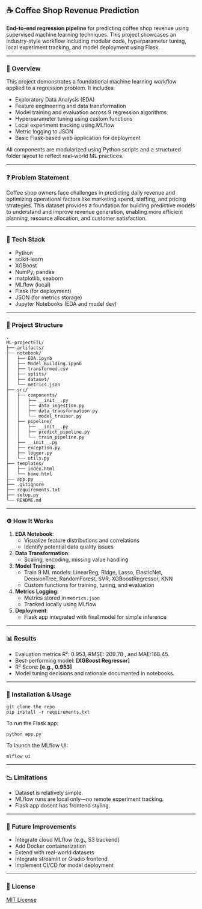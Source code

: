 ## ☕ Coffee Shop Revenue Prediction
**End-to-end regression pipeline** for predicting coffee shop revenue using supervised machine learning techniques. This project showcases an industry-style workflow including modular code, hyperparameter tuning, local experiment tracking, and model deployment using Flask.

---

### 📖 Overview
This project demonstrates a foundational machine learning workflow applied to a regression problem. It includes:

- Exploratory Data Analysis (EDA)
- Feature engineering and data transformation
- Model training and evaluation across 9 regression algorithms
- Hyperparameter tuning using custom functions
- Local experiment tracking using MLflow
- Metric logging to JSON
- Basic Flask-based web application for deployment

All components are modularized using Python scripts and a structured folder layout to reflect real-world ML practices.

---

### ❓ Problem Statement
Coffee shop owners face challenges in predicting daily revenue and optimizing operational factors like marketing spend, staffing, and pricing strategies. This dataset provides a foundation for building predictive models to understand and improve revenue generation, enabling more efficient planning, resource allocation, and customer satisfaction.  

---

### 🧰 Tech Stack
- Python
- scikit-learn
- XGBoost
- NumPy, pandas
- matplotlib, seaborn
- MLflow (local)
- Flask (for deployment)
- JSON (for metrics storage)
- Jupyter Notebooks (EDA and model dev)

---

### 📂 Project Structure

```
.
ML-projectETL/
├── artifacts/
├── notebook/
│   ├── EDA.ipynb
│   ├── Model_Building.ipynb
│   ├── transformed.csv
│   ├── splits/
│   ├── dataset/
│   └── metrics.json
├── src/
│   ├── components/
│   │   ├── __init__.py
│   │   ├── data_ingestion.py
│   │   ├── data_transformation.py
│   │   └── model_trainer.py
│   ├── pipeline/
│   │   ├── __init__.py
│   │   ├── predict_pipeline.py
│   │   └── train_pipeline.py
│   ├── __init__.py
│   ├── exception.py
│   ├── logger.py
│   └── utils.py
├── templates/
│   ├── index.html
│   └── home.html
├── app.py
├── .gitignore
├── requirements.txt
├── setup.py
└── README.md
```

---

### ⚙️ How It Works
1. **EDA Notebook**:
   - Visualize feature distributions and correlations
   - Identify potential data quality issues
2. **Data Transformation**:
   - Scaling, encoding, missing value handling
3. **Model Training**:
   - Train 9 ML models: LinearReg, Ridge, Lasso, ElasticNet, DecisionTree, RandomForest, SVR, XGBoostRegressor, KNN
   - Custom functions for training, tuning, and evaluation
4. **Metrics Logging**:
   - Metrics stored in `metrics.json`
   - Tracked locally using MLflow
5. **Deployment**:
   - Flask app integrated with final model for simple inference

---

### 📊 Results
- Evaluation metrics R²: 0.953, RMSE: 209.78 , and MAE:168.45.
- Best-performing model: **[XGBoost Regressor]**
- R² Score: **[e.g., 0.953]**
- Model tuning decisions and rationale documented in notebooks.

---

### 🚀 Installation & Usage
```
git clone the repo
pip install -r requirements.txt
```

To run the Flask app:

```
python app.py
```

To launch the MLflow UI:

```
mlflow ui
```

---

### 📉 Limitations
- Dataset is relatively simple.
- MLflow runs are local only—no remote experiment tracking.
- Flask app dosent has frontend styling.

---

### 🔮 Future Improvements
- Integrate cloud MLflow (e.g., S3 backend)
- Add Docker containerization
- Extend with real-world datasets
- Integrate streamlit or Gradio frontend
- Implement CI/CD for model deployment

---

### 📜 License
[MIT License](LICENSE)
